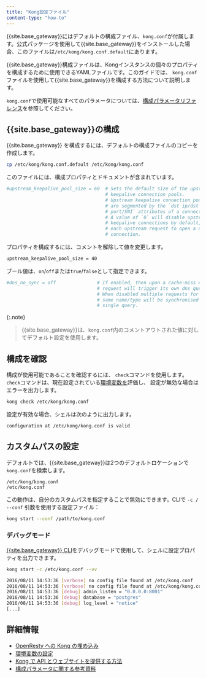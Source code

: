 ```yaml
---
title: "Kong設定ファイル"
content-type: "how-to"
---
```


{{site.base_gateway}}にはデフォルトの構成ファイル、`kong.conf`が付属します。公式パッケージを使用して{{site.base_gateway}}をインストールした場合、このファイルは`/etc/kong/kong.conf.default`にあります。

{{site.base_gateway}}構成ファイルは、Kongインスタンスの個々のプロパティを構成するために使用できるYAMLファイルです。このガイドでは、 `kong.conf`ファイルを使用して{{site.base_gateway}}を構成する方法について説明します。

`kong.conf`で使用可能なすべてのパラメータについては、[構成パラメータリファレンス](/gateway/{{page.release}}/reference/configuration/)を参照してください。

{{site.base_gateway}}の構成
--------

{{site.base_gateway}} を構成するには、デフォルトの構成ファイルのコピーを作成します。

```bash
cp /etc/kong/kong.conf.default /etc/kong/kong.conf
```

このファイルには、構成プロパティとドキュメントが含まれています。

```bash
#upstream_keepalive_pool_size = 60  # Sets the default size of the upstream
                                    # keepalive connection pools.
                                    # Upstream keepalive connection pools
                                    # are segmented by the `dst ip/dst
                                    # port/SNI` attributes of a connection.
                                    # A value of `0` will disable upstream
                                    # keepalive connections by default, forcing
                                    # each upstream request to open a new
                                    # connection.
```

プロパティを構成するには、コメントを解除して値を変更します。

```bash
upstream_keepalive_pool_size = 40
```

ブール値は、`on`/`off`または`true`/`false`として指定できます。

```bash
#dns_no_sync = off               # If enabled, then upon a cache-miss every
                                 # request will trigger its own dns query.
                                 # When disabled multiple requests for the
                                 # same name/type will be synchronised to a
                                 # single query.
```

{:.note}
> 
> {{site.base_gateway}}は、`kong.conf`内のコメントアウトされた値に対してデフォルト設定を使用します。

構成を確認
-----

構成が使用可能であることを確認するには、 `check`コマンドを使用します。`check`コマンドは、現在設定されている[環境変数を](/gateway/{{page.release}}/production/environment-variables/)評価し、
設定が無効な場合はエラーを出力します。

```bash
kong check /etc/kong/kong.conf
```

設定が有効な場合、シェルは次のように出力します。

```bash
configuration at /etc/kong/kong.conf is valid
```

カスタムパスの設定
---------

デフォルトでは、{{site.base_gateway}}は2つのデフォルトロケーションで`kong.conf`を検索します。

    /etc/kong/kong.conf
    /etc/kong.conf

この動作は、自分のカスタムパスを指定することで無効にできます。CLIで `-c / --conf` 引数を使用する設定ファイル：

```bash
kong start --conf /path/to/kong.conf
```

### デバッグモード

[{{site.base_gateway}} CLI](/gateway/{{page.release}}/reference/cli/)をデバッグモードで使用して、シェルに設定プロパティを出力できます。

```bash
kong start -c /etc/kong.conf --vv

2016/08/11 14:53:36 [verbose] no config file found at /etc/kong.conf
2016/08/11 14:53:36 [verbose] no config file found at /etc/kong/kong.conf
2016/08/11 14:53:36 [debug] admin_listen = "0.0.0.0:8001"
2016/08/11 14:53:36 [debug] database = "postgres"
2016/08/11 14:53:36 [debug] log_level = "notice"
[...]
```

詳細情報
----

* [OpenResty への Kong の埋め込み](/gateway/{{page.release}}/production/kong-openresty/)
* [環境変数の設定](/gateway/{{page.release}}/production/environment-variables/)
* [Kong で API とウェブサイトを提供する方法](/gateway/{{page.release}}/production/website-api-serving/)
* [構成パラメータに関する参考資料](/gateway/{{page.release}}/reference/configuration/)

